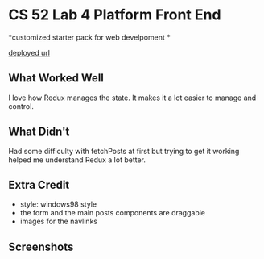 # CS 52 Lab 4 Platform Front End

*customized starter pack for web develpoment *

[deployed url](https://blog-o7rd.onrender.com/)

## What Worked Well
I love how Redux manages the state. It makes it a lot easier to manage and control.

## What Didn't
Had some difficulty with fetchPosts at first but trying to get it working helped me understand Redux a lot better. 
## Extra Credit
- style: windows98 style
- the form and the main posts components are draggable
- images for the navlinks

## Screenshots
